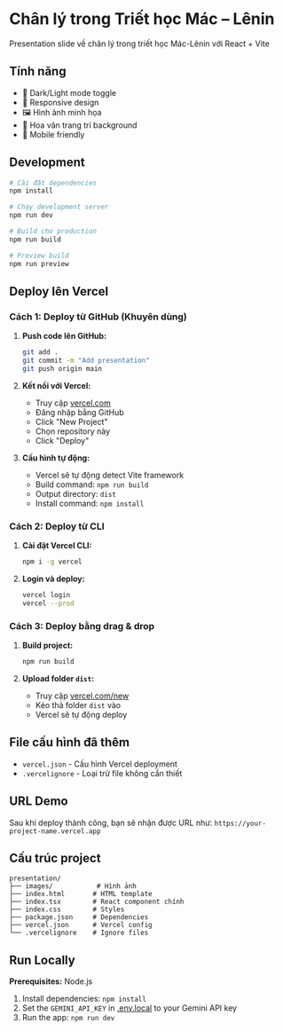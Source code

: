 # Chân lý trong Triết học Mác – Lênin

Presentation slide về chân lý trong triết học Mác-Lênin với React + Vite

## Tính năng

- 🌙 Dark/Light mode toggle
- 🎨 Responsive design
- 🖼️ Hình ảnh minh họa
- 🌸 Hoa văn trang trí background
- 📱 Mobile friendly

## Development

```bash
# Cài đặt dependencies
npm install

# Chạy development server
npm run dev

# Build cho production
npm run build

# Preview build
npm run preview
```

## Deploy lên Vercel

### Cách 1: Deploy từ GitHub (Khuyên dùng)

1. **Push code lên GitHub:**
   ```bash
   git add .
   git commit -m "Add presentation"
   git push origin main
   ```

2. **Kết nối với Vercel:**
   - Truy cập [vercel.com](https://vercel.com)
   - Đăng nhập bằng GitHub
   - Click "New Project"
   - Chọn repository này
   - Click "Deploy"

3. **Cấu hình tự động:**
   - Vercel sẽ tự động detect Vite framework
   - Build command: `npm run build`
   - Output directory: `dist`
   - Install command: `npm install`

### Cách 2: Deploy từ CLI

1. **Cài đặt Vercel CLI:**
   ```bash
   npm i -g vercel
   ```

2. **Login và deploy:**
   ```bash
   vercel login
   vercel --prod
   ```

### Cách 3: Deploy bằng drag & drop

1. **Build project:**
   ```bash
   npm run build
   ```

2. **Upload folder `dist`:**
   - Truy cập [vercel.com/new](https://vercel.com/new)
   - Kéo thả folder `dist` vào
   - Vercel sẽ tự động deploy

## File cấu hình đã thêm

- `vercel.json` - Cấu hình Vercel deployment
- `.vercelignore` - Loại trừ file không cần thiết

## URL Demo

Sau khi deploy thành công, bạn sẽ nhận được URL như:
`https://your-project-name.vercel.app`

## Cấu trúc project

```
presentation/
├── images/           # Hình ảnh
├── index.html       # HTML template
├── index.tsx        # React component chính
├── index.css        # Styles
├── package.json     # Dependencies
├── vercel.json      # Vercel config
└── .vercelignore    # Ignore files
```

## Run Locally

**Prerequisites:**  Node.js


1. Install dependencies:
   `npm install`
2. Set the `GEMINI_API_KEY` in [.env.local](.env.local) to your Gemini API key
3. Run the app:
   `npm run dev`
